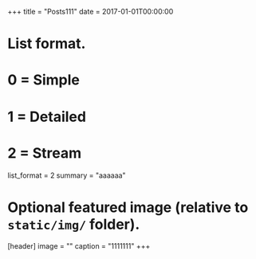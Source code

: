 +++
title = "Posts111"
date = 2017-01-01T00:00:00

# List format.
#   0 = Simple
#   1 = Detailed
#   2 = Stream
list_format = 2
summary = "aaaaaa"
# Optional featured image (relative to `static/img/` folder).
[header]
image = ""
caption = "1111111"
+++
